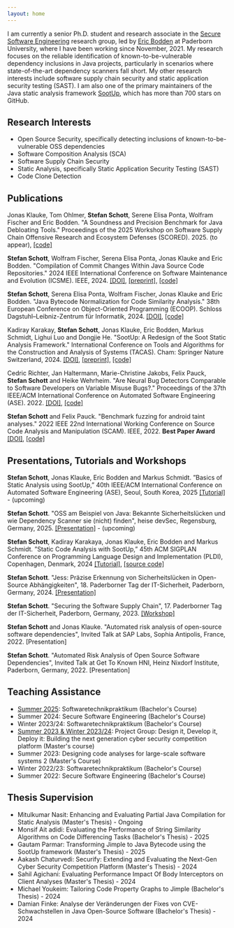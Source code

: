 ```yaml
---
layout: home
---
```


I am currently a senior Ph.D. student and research associate in the [Secure Software Engineering](https://www.hni.uni-paderborn.de/en/sse/) research group, led by [Eric Bodden](https://www.bodden.de/) at Paderborn University, where I have been working since November, 2021. My research focuses on the reliable identification of known-to-be-vulnerable dependency inclusions in Java projects, particularly in scenarios where state-of-the-art dependency scanners fall short. My other research interests include software supply chain security and static application security testing (SAST). I am also one of the primary maintainers of the Java static analysis framework [SootUp](https://github.com/soot-oss/SootUp), which has more than 700 stars on GitHub.

## Research Interests

- Open Source Security, specifically detecting inclusions of known-to-be-vulnerable OSS dependencies
- Software Composition Analysis (SCA)
- Software Supply Chain Security
- Static Analysis, specifically Static Application Security Testing (SAST)
- Code Clone Detection

## Publications

Jonas Klauke, Tom Ohlmer, **Stefan Schott**, Serene Elisa Ponta, Wolfram Fischer and Eric Bodden. "A Soundness and Precision Benchmark for Java Debloating Tools." Proceedings of the 2025 Workshop on Software Supply Chain Offensive Research and Ecosystem Defenses (SCORED). 2025. (to appear), [[code]](https://github.com/secure-software-engineering/Deblometer)

**Stefan Schott**, Wolfram Fischer, Serena Elisa Ponta, Jonas Klauke and Eric Bodden. "Compilation of Commit Changes Within Java Source Code Repositories." 2024 IEEE International Conference on Software Maintenance and Evolution (ICSME). IEEE, 2024. [[DOI]](https://doi.org/10.1109/ICSME58944.2024.00038), [[preprint]](https://arxiv.org/abs/2407.17853), [[code]](https://github.com/stschott/jess)

**Stefan Schott**, Serena Elisa Ponta, Wolfram Fischer, Jonas Klauke and Eric Bodden. "Java Bytecode Normalization for Code Similarity Analysis." 38th European Conference on Object-Oriented Programming (ECOOP). Schloss Dagstuhl–Leibniz-Zentrum für Informatik, 2024. [[DOI]](https://doi.org/10.4230/LIPIcs.ECOOP.2024.37), [[code]](https://github.com/stschott/jnorm-tool)

Kadiray Karakay, **Stefan Schott**, Jonas Klauke, Eric Bodden, Markus Schmidt, Lighui Luo and Dongjie He. "SootUp: A Redesign of the Soot Static Analysis Framework." International Conference on Tools and Algorithms for the Construction and Analysis of Systems (TACAS). Cham: Springer Nature Switzerland, 2024. [[DOI]](https://doi.org/10.1007/978-3-031-57246-3_13), [[preprint]](https://github.com/soot-oss/SootUp/blob/develop/docs/SootUp-paper.pdf), [[code]](https://github.com/soot-oss/SootUp)

Cedric Richter, Jan Haltermann, Marie-Christine Jakobs, Felix Pauck, **Stefan Schott** and Heike Wehrheim. "Are Neural Bug Detectors Comparable to Software Developers on Variable Misuse Bugs?." Proceedings of the 37th IEEE/ACM International Conference on Automated Software Engineering (ASE). 2022. [[DOI]](https://doi.org/10.1145/3551349.3561156), [[code]](https://github.com/cedricrupb/ASE22-neural-bug-detectors-comparable-to-developers/tree/v1.1)

**Stefan Schott** and Felix Pauck. "Benchmark fuzzing for android taint analyses." 2022 IEEE 22nd International Working Conference on Source Code Analysis and Manipulation (SCAM). IEEE, 2022. **Best Paper Award** [[DOI]](https://doi.org/10.1109/SCAM55253.2022.00007), [[code]](https://github.com/stschott/genbenchdroid)



## Presentations, Tutorials and Workshops

**Stefan Schott**, Jonas Klauke, Eric Bodden and Markus Schmidt. ”Basics of Static Analysis using SootUp,” 40th IEEE/ACM International Conference on Automated Software Engineering (ASE), Seoul, South Korea, 2025 [[Tutorial]](https://conf.researchr.org/track/ase-2025/ase-2025-tutorials) - (upcoming)

**Stefan Schott**. "OSS am Beispiel von Java: Bekannte Sicherheitslücken und wie Dependency Scanner sie (nicht) finden", heise devSec, Regensburg, Germany, 2025. [[Presentation]](https://www.heise-devsec.de/veranstaltung-83767-0-oss-am-beispiel-von-java-bekannte-sicherheitsluecken-und-wie-dependency-scanner-sie-nicht-finden.html) - (upcoming)

**Stefan Schott**, Kadiray Karakaya, Jonas Klauke, Eric Bodden and Markus Schmidt. ”Static Code Analysis with SootUp,” 45th ACM SIGPLAN Conference on Programming Language Design and Implementation (PLDI), Copenhagen, Denmark, 2024 [[Tutorial]](https://pldi24.sigplan.org/details/pldi-2024-tutorials/4/Static-Code-Analysis-with-SootUp), [[source code]](https://github.com/soot-oss/SootUp-Tutorial)

**Stefan Schott**. "Jess: Präzise Erkennung von Sicherheitslücken in Open-Source Abhängigkeiten", 18. Paderborner Tag der IT-Sicherheit, Paderborn, Germany, 2024. [[Presentation]](https://www.sicp.de/aktuelle-veranstaltungen/paderborner-tag-der-it-sicherheit/paderborner-18-tag-der-it-sicherheit/referentinnen)

**Stefan Schott**. "Securing the Software Supply Chain", 17. Paderborner Tag der IT-Sicherheit, Paderborn, Germany, 2023. [[Workshop]](https://www.sicp.de/fileadmin/sicp/veranstaltungen/Veranstaltungs-Archiv/tdits/Flyer_TdITS_2023_final.pdf)

**Stefan Schott** and Jonas Klauke. "Automated risk analysis of open-source software dependencies", Invited Talk at SAP Labs, Sophia Antipolis, France, 2022. [Presentation]

**Stefan Schott**. "Automated Risk Analysis of Open Source Software Dependencies", Invited Talk at Get To Known HNI, Heinz Nixdorf Institute, Paderborn, Germany, 2022. [Presentation]


## Teaching Assistance

- [Summer 2025](https://www.hni.uni-paderborn.de/sse/lehre/swtpra): Softwaretechnikpraktikum (Bachelor's Course)
- Summer 2024: Secure Software Engineering (Bachelor's Course)
- Winter 2023/24: Softwaretechnikpraktikum (Bachelor's Course)
- [Summer 2023 & Winter 2023/24](https://www.hni.uni-paderborn.de/sse/lehre/projektgruppen-vergangener-semester/ss-ws-design-it-develop-it-deploy-it): Project Group: Design it, Develop it, Deploy it: Building the next generation cyber security competition platform (Master's course) 
- Summer 2023: Designing code analyses for large-scale software systems 2 (Master's Course)
- Winter 2022/23: Softwaretechnikpraktikum (Bachelor's Course)
- Summer 2022: Secure Software Engineering (Bachelor's Course)


## Thesis Supervision

- Mitulkumar Nasit: Enhancing and Evaluating Partial Java Compilation for Static Analysis (Master's Thesis) - Ongoing
- Monsif Ait adidi: Evaluating the Performance of String Similarity Algorithms on Code Differencing Tasks (Bachelor's Thesis) - 2025
- Gautam Parmar: Transforming Jimple to Java Bytecode using the SootUp framework (Master's Thesis) - 2025
- Aakash Chaturvedi: Securify: Extending and Evaluating the Next-Gen Cyber Security Competition Platform (Master's Thesis) - 2024
- Sahil Agichani: Evaluating Performance Impact Of Body Interceptors on Client Analyses (Master's Thesis) - 2024
- Michael Youkeim: Tailoring Code Property Graphs to Jimple (Bachelor's Thesis) - 2024
- Damian Finke: Analyse der Veränderungen der Fixes von CVE-Schwachstellen in Java Open-Source Software (Bachelor's Thesis) - 2024
